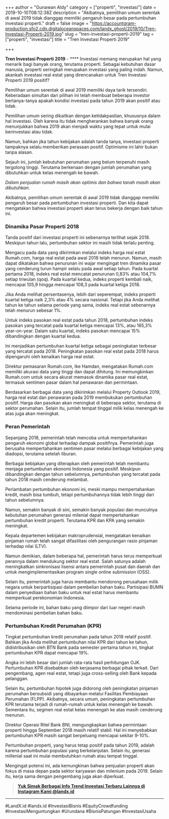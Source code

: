 +++
author = "Gunawan Aldy"
category = ["properti", "investasi"]
date = 2019-10-10T08:12:38Z
description = "Akibatnya, pemilihan umum serentak di awal 2019 tidak dianggap memiliki pengaruh besar pada pertumbuhan investasi properti."
draft = false
image = "https://accountgram-production.sfo2.cdn.digitaloceanspaces.com/landx_ghost/2019/10/Tren-Investasi-Properti-2019.jpg"
slug = "tren-investasi-properti-2019"
tag = ["properti", "investasi"]
title = "Tren Investasi Properti 2019"

+++


**Tren Investasi Properti 2019** - **** Investasi memang merupakan hal yang menarik bagi banyak orang, terutama properti. Sebagai kebutuhan dasar manusia, properti seringkali merupakan investasi yang paling indah. Namun, akankah investasi real estat yang direncanakan untuk Tren Investasi Properti 2019 positif?

Pemilihan umum serentak di awal 2019 memiliki daya tarik tersendiri. Keberadaan simultan dari pilihan ini telah membuat beberapa investor bertanya-tanya apakah kondisi investasi pada tahun 2019 akan positif atau tidak.

Pemilihan umum sering dikaitkan dengan ketidakpastian, khususnya dalam hal investasi. Oleh karena itu tidak mengherankan bahwa banyak orang menunjukkan bahwa 2019 akan menjadi waktu yang tepat untuk mulai berinvestasi atau tidak.

Namun, bahkan jika tahun kebijakan adalah tanda tanya, investasi properti tampaknya selalu memberikan perasaan positif. Optimisme ini lahir bukan tanpa alasan.

Sejauh ini, jumlah kebutuhan perumahan yang belum terpenuhi masih tergolong tinggi. Terutama berkenaan dengan jumlah perumahan yang dibutuhkan untuk kelas menengah ke bawah.

_Dalam penjualan rumah masih akan optimis dan bahwa tanah masih akan dibutuhkan._

Akibatnya, pemilihan umum serentak di awal 2019 tidak dianggap memiliki pengaruh besar pada pertumbuhan investasi properti. Dan kita dapat mengatakan bahwa investasi properti akan terus bekerja dengan baik tahun ini.

### Dinamika Pasar Properti 2018

Tanda positif dari investasi properti ini sebenarnya terlihat sejak 2018. Meskipun tahun lalu, pertumbuhan sektor ini masih tidak terlalu penting.

Mengacu pada data yang dikirimkan melalui indeks harga real estat Rumah.com, harga real estat pada awal 2018 telah menurun. Namun, masih dapat dikatakan bahwa penurunan ini wajar mengingat tren dinamika pasar yang cenderung turun hampir selalu pada awal setiap tahun. Pada kuartal pertama 2018, indeks real estat mencatat penurunan 0,83% atau 104,7% setiap triwulan (qoq). Pada kuartal kedua, indeks properti kembali naik, mencapai 105,9 hingga mencapai 108,3 pada kuartal ketiga 2018.

Jika Anda melihat persentasenya, lebih dari seperempat, indeks properti kuartal ketiga naik 2,3% atau 4% secara nasional. Tetapi jika Anda melihat tahun ke tahun selama periode yang sama, indeks real estat sebenarnya telah menurun sebesar 1%.

Untuk indeks pasokan real estat pada tahun 2018, pertumbuhan indeks pasokan yang tercatat pada kuartal ketiga mencapai 13%, atau 165,3% year-on-year. Dalam satu kuartal, indeks pasokan mencapai 15% dibandingkan dengan kuartal kedua.

Ini menjadikan pertumbuhan kuartal ketiga sebagai peningkatan terbesar yang tercatat pada 2018. Peningkatan pasokan real estat pada 2018 harus dipengaruhi oleh kenaikan harga real estat.

Direktur pemasaran Rumah.com, Ike Hamdan, mengatakan Rumah.com memiliki akurasi data yang tinggi dan dapat dihitung. Ini memungkinkan Rumah.com untuk secara akurat memasok dinamika pasar real estat, termasuk sentimen pasar dalam hal penawaran dan permintaan.

Berdasarkan berbagai data yang dikirimkan melalui Property Outlook 2019, harga real estat dan penawaran pada 2019 membukukan pertumbuhan positif. Harga dan pasokan akan meningkat di beberapa sektor, terutama di sektor perumahan. Selain itu, jumlah tempat tinggal milik kelas menengah ke atas juga akan meningkat.

### Peran Pemerintah

Sepanjang 2018, pemerintah telah mencoba untuk mempertahankan pengaruh ekonomi global terhadap dampak positifnya. Pemerintah juga berusaha mempertahankan sentimen pasar melalui berbagai kebijakan yang diadopsi, terutama setelah liburan.

Berbagai kebijakan yang diterapkan oleh pemerintah telah membantu menjaga pertumbuhan ekonomi Indonesia yang positif. Meskipun dibandingkan dengan tahun sebelumnya, pertumbuhan yang tercatat pada tahun 2018 masih cenderung melambat.

Perlambatan pertumbuhan ekonomi ini, meski mampu mempertahankan kredit, masih bisa tumbuh, tetapi pertumbuhannya tidak lebih tinggi dari tahun sebelumnya.

Namun, semakin banyak di sini, semakin banyak populasi dan munculnya kebutuhan perumahan generasi milenial dapat mempertahankan pertumbuhan kredit properti. Terutama KPR dan KPA yang semakin meningkat.

Kepala departemen kebijakan makroprudensial, mengatakan kenaikan pinjaman rumah telah sangat difasilitasi oleh pengurangan rasio pinjaman terhadap nilai (LTV).

Namun demikian, dalam beberapa hal, pemerintah harus terus memperkuat perannya dalam mendukung sektor real estat. Salah satunya adalah meningkatkan sinkronisasi lisensi antara pemerintah pusat dan daerah dan untuk mengimplementasikan program single online submission (OSS).

Selain itu, pemerintah juga harus membantu mendorong perusahaan milik negara untuk berpartisipasi dalam pembelian bahan baku. Partisipasi BUMN dalam penyediaan bahan baku untuk real estat harus membantu memperkuat perekonomian Indonesia.

Selama periode ini, bahan baku yang diimpor dari luar negeri masih mendominasi pembelian bahan baku.

### Pertumbuhan Kredit Perumahan (KPR)

Tingkat pertumbuhan kredit perumahan pada tahun 2018 relatif positif. Bahkan jika Anda melihat pertumbuhan nilai KPR dari tahun ke tahun, didistribusikan oleh BTN Bank pada semester pertama tahun ini, tingkat pertumbuhan KPR dapat mencapai 19%.

Angka ini lebih besar dari jumlah rata-rata hasil perhitungan OJK. Pertumbuhan KPR disebabkan oleh kerjasama berbagai pihak terkait. Dari pengembang, agen real estat, tetapi juga cross-selling oleh Bank kepada pelanggan.

Selain itu, pertumbuhan hipotek juga didorong oleh peningkatan pinjaman perumahan bersubsidi yang dibayarkan melalui Fasilitas Pembiayaan Perumahan (FLPP). Akibatnya, secara umum, peningkatan pertumbuhan KPR terutama terjadi di rumah-rumah untuk kelas menengah ke bawah. Sementara itu, segmen real estat kelas menengah ke atas masih cenderung menurun.

Direktur Operasi Ritel Bank BNI, mengungkapkan bahwa permintaan properti hingga September 2018 masih relatif stabil. Hal ini menyebabkan pertumbuhan KPR masih sangat berpeluang mencapai sekitar 9-10%.

Pertumbuhan properti, yang harus tetap positif pada tahun 2019, adalah karena pertumbuhan populasi yang berkelanjutan. Selain itu, generasi millenial saat ini mulai membutuhkan rumah atau tempat tinggal.

Mengingat potensi ini, ada kemungkinan bahwa penjualan properti akan fokus di masa depan pada sektor karyawan dan milenium pada 2019. Selain itu, kerja sama dengan pengembang juga akan diperkuat.

> **[Yuk Simak Berbagai Info Trend Investasi Terbaru Lainnya di Instagram Kami @landx.id](https://instagram.com/landx.id?utm_medium=copy_link)**

---

#LandX.id	#landx.id	#InvestasiBisnis	#EquityCrowdfunding	#InvestasiMenguntungkan	#Urundana	#BisnisPatungan	#InvestasiUsaha

